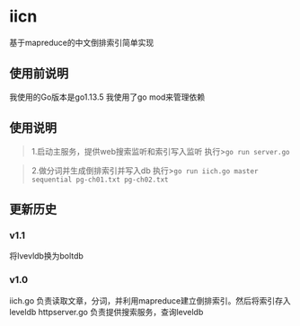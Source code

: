 # iicn
基于mapreduce的中文倒排索引简单实现

## 使用前说明
我使用的Go版本是go1.13.5
我使用了go mod来管理依赖

## 使用说明
> 1.启动主服务，提供web搜索监听和索引写入监听
  执行>``go run server.go``

> 2.做分词并生成倒排索引并写入db
  执行>``go run iich.go master sequential pg-ch01.txt pg-ch02.txt``



## 更新历史
### v1.1
将lvevldb换为boltdb
### v1.0
iich.go 负责读取文章，分词，并利用mapreduce建立倒排索引。然后将索引存入leveldb
httpserver.go 负责提供搜索服务，查询leveldb

